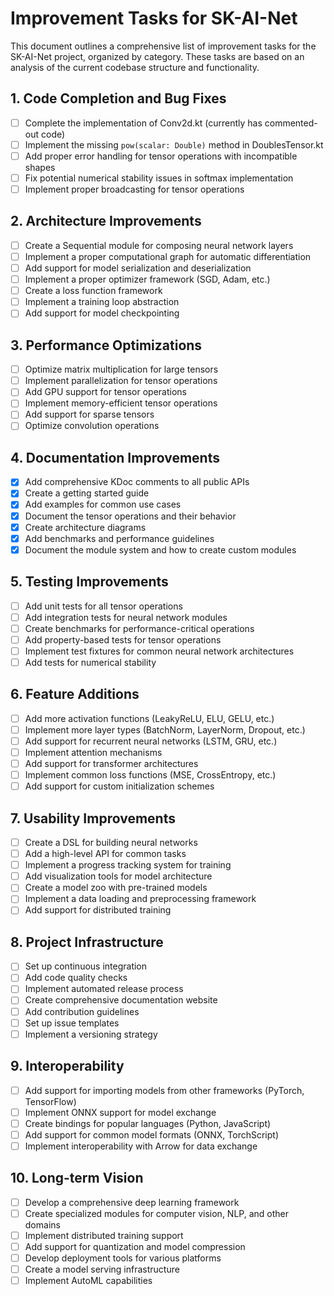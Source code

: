# Improvement Tasks for SK-AI-Net

This document outlines a comprehensive list of improvement tasks for the SK-AI-Net project, organized by category. These tasks are based on an analysis of the current codebase structure and functionality.

## 1. Code Completion and Bug Fixes

- [ ] Complete the implementation of Conv2d.kt (currently has commented-out code)
- [ ] Implement the missing `pow(scalar: Double)` method in DoublesTensor.kt
- [ ] Add proper error handling for tensor operations with incompatible shapes
- [ ] Fix potential numerical stability issues in softmax implementation
- [ ] Implement proper broadcasting for tensor operations

## 2. Architecture Improvements

- [ ] Create a Sequential module for composing neural network layers
- [ ] Implement a proper computational graph for automatic differentiation
- [ ] Add support for model serialization and deserialization
- [ ] Implement a proper optimizer framework (SGD, Adam, etc.)
- [ ] Create a loss function framework
- [ ] Implement a training loop abstraction
- [ ] Add support for model checkpointing

## 3. Performance Optimizations

- [ ] Optimize matrix multiplication for large tensors
- [ ] Implement parallelization for tensor operations
- [ ] Add GPU support for tensor operations
- [ ] Implement memory-efficient tensor operations
- [ ] Add support for sparse tensors
- [ ] Optimize convolution operations

## 4. Documentation Improvements

- [x] Add comprehensive KDoc comments to all public APIs
- [x] Create a getting started guide
- [x] Add examples for common use cases
- [x] Document the tensor operations and their behavior
- [x] Create architecture diagrams
- [x] Add benchmarks and performance guidelines
- [x] Document the module system and how to create custom modules

## 5. Testing Improvements

- [ ] Add unit tests for all tensor operations
- [ ] Add integration tests for neural network modules
- [ ] Create benchmarks for performance-critical operations
- [ ] Add property-based tests for tensor operations
- [ ] Implement test fixtures for common neural network architectures
- [ ] Add tests for numerical stability

## 6. Feature Additions

- [ ] Add more activation functions (LeakyReLU, ELU, GELU, etc.)
- [ ] Implement more layer types (BatchNorm, LayerNorm, Dropout, etc.)
- [ ] Add support for recurrent neural networks (LSTM, GRU, etc.)
- [ ] Implement attention mechanisms
- [ ] Add support for transformer architectures
- [ ] Implement common loss functions (MSE, CrossEntropy, etc.)
- [ ] Add support for custom initialization schemes

## 7. Usability Improvements

- [ ] Create a DSL for building neural networks
- [ ] Add a high-level API for common tasks
- [ ] Implement a progress tracking system for training
- [ ] Add visualization tools for model architecture
- [ ] Create a model zoo with pre-trained models
- [ ] Implement a data loading and preprocessing framework
- [ ] Add support for distributed training

## 8. Project Infrastructure

- [ ] Set up continuous integration
- [ ] Add code quality checks
- [ ] Implement automated release process
- [ ] Create comprehensive documentation website
- [ ] Add contribution guidelines
- [ ] Set up issue templates
- [ ] Implement a versioning strategy

## 9. Interoperability

- [ ] Add support for importing models from other frameworks (PyTorch, TensorFlow)
- [ ] Implement ONNX support for model exchange
- [ ] Create bindings for popular languages (Python, JavaScript)
- [ ] Add support for common model formats (ONNX, TorchScript)
- [ ] Implement interoperability with Arrow for data exchange

## 10. Long-term Vision

- [ ] Develop a comprehensive deep learning framework
- [ ] Create specialized modules for computer vision, NLP, and other domains
- [ ] Implement distributed training support
- [ ] Add support for quantization and model compression
- [ ] Develop deployment tools for various platforms
- [ ] Create a model serving infrastructure
- [ ] Implement AutoML capabilities
